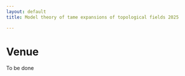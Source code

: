 ```yaml
---
layout: default
title: Model theory of tame expansions of topological fields 2025

---
```


<body>
	<h1>Venue</h1>
		<p>To be done</p>  
</body>

